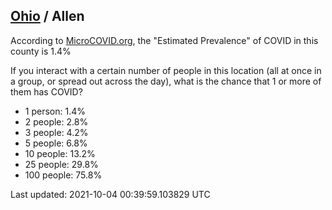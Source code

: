 
## [Ohio](/united-states/ohio) / Allen

According to [MicroCOVID.org](http://microcovid.org),
the "Estimated Prevalence" of COVID in this county is 1.4%

If you interact with a certain number of people in this location
(all at once in a group, or spread out across the day), what is the chance that
1 or more of them has COVID?

- 1 person: 1.4%
- 2 people: 2.8%
- 3 people: 4.2%
- 5 people: 6.8%
- 10 people: 13.2%
- 25 people: 29.8%
- 100 people: 75.8%

Last updated: 2021-10-04 00:39:59.103829 UTC
